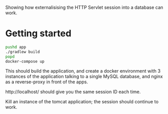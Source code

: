 Showing how externalisising the HTTP Servlet session into a database can work.

Getting started
===============

```sh
pushd app
./gradlew build
popd
docker-compose up
```

This should build the application, and create a docker environment with 3 instances of the application talking to a single MySQL database, and nginx as a reverse-proxy in front of the apps.

http://localhost/ should give you the same session ID each time.

Kill an instance of the tomcat application; the session should continue to work.
